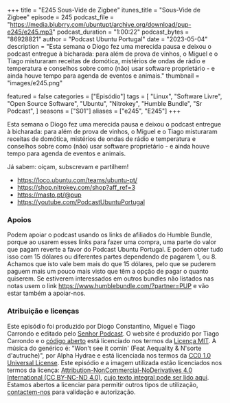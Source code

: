 +++
title = "E245 Sous-Vide de Zigbee"
itunes_title = "Sous-Vide de Zigbee"
episode = 245
podcast_file = "https://media.blubrry.com/ubuntupt/archive.org/download/pup-e245/e245.mp3"
podcast_duration = "1:00:22"
podcast_bytes = "86928821"
author = "Podcast Ubuntu Portugal"
date = "2023-05-04"
description = "Esta semana o Diogo fez uma merecida pausa e deixou o podcast entregue à bicharada: para além de prova de vinhos, o Miguel e o Tiago misturaram receitas de domótica, mistérios de ondas de rádio e temperatura e conselhos sobre como (não) usar software proprietário - e ainda houve tempo para agenda de eventos e animais."
thumbnail = "images/e245.png"

featured = false
categories = ["Episódio"]
tags = [
  "Linux",
  "Software Livre",
  "Open Source Software",
  "Ubuntu",
  "Nitrokey",
  "Humble Bundle",
  "Sr Podcast",
]
seasons = ["S01"]
aliases = ["e245", "E245"]
+++

Esta semana o Diogo fez uma merecida pausa e deixou o podcast entregue à bicharada: para além de prova de vinhos, o Miguel e o Tiago misturaram receitas de domótica, mistérios de ondas de rádio e temperatura e conselhos sobre como (não) usar software proprietário - e ainda houve tempo para agenda de eventos e animais.

Já sabem: oiçam, subscrevam e partilhem!

* https://loco.ubuntu.com/teams/ubuntu-pt/
* https://shop.nitrokey.com/shop?aff_ref=3
* https://masto.pt/@pup
* https://youtube.com/PodcastUbuntuPortugal


### Apoios
Podem apoiar o podcast usando os links de afiliados do Humble Bundle, porque ao usarem esses links para fazer uma compra, uma parte do valor que pagam reverte a favor do Podcast Ubuntu Portugal.
E podem obter tudo isso com 15 dólares ou diferentes partes dependendo de pagarem 1, ou 8.
Achamos que isto vale bem mais do que 15 dólares, pelo que se puderem paguem mais um pouco mais visto que têm a opção de pagar o quanto quiserem.
Se estiverem interessados em outros bundles não listados nas notas usem o link https://www.humblebundle.com/?partner=PUP e vão estar também a apoiar-nos.

### Atribuição e licenças
Este episódio foi produzido por Diogo Constantino, Miguel e Tiago Carrondo e editado pelo [Senhor Podcast](https://senhorpodcast.pt/).
O website é produzido por Tiago Carrondo e o [código aberto](https://gitlab.com/podcastubuntuportugal/website) está licenciado nos termos da [Licença MIT](https://gitlab.com/podcastubuntuportugal/website/main/LICENSE).
A música do genérico é: "Won't see it comin' (Feat Aequality & N'sorte d'autruche)", por Alpha Hydrae e está licenciada nos termos da [CC0 1.0 Universal License](https://creativecommons.org/publicdomain/zero/1.0/).
Este episódio e a imagem utilizada estão licenciados nos termos da licença: [Attribution-NonCommercial-NoDerivatives 4.0 International (CC BY-NC-ND 4.0)](https://creativecommons.org/licenses/by-nc-nd/4.0/), [cujo texto integral pode ser lido aqui](https://creativecommons.org/licenses/by-nc-nd/4.0/legalcode). Estamos abertos a licenciar para permitir outros tipos de utilização, [contactem-nos](https://podcastubuntuportugal.org/contactos) para validação e autorização.

